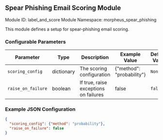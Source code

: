 <!--
SPDX-FileCopyrightText: Copyright (c) 2022-2024, NVIDIA CORPORATION & AFFILIATES. All rights reserved.
SPDX-License-Identifier: Apache-2.0

Licensed under the Apache License, Version 2.0 (the "License");
you may not use this file except in compliance with the License.
You may obtain a copy of the License at

http://www.apache.org/licenses/LICENSE-2.0

Unless required by applicable law or agreed to in writing, software
distributed under the License is distributed on an "AS IS" BASIS,
WITHOUT WARRANTIES OR CONDITIONS OF ANY KIND, either express or implied.
See the License for the specific language governing permissions and
limitations under the License.
-->

## Spear Phishing Email Scoring Module

Module ID: label_and_score
Module Namespace: morpheus_spear_phishing

This module defines a setup for spear-phishing email scoring.

### Configurable Parameters

| Parameter          | Type | Description                           | Example Value             | Default Value |
|--------------------|------|---------------------------------------|---------------------------|---------------|
| `scoring_config`   | dictionary | The scoring configuration             | {"method": "probability"} | `None`        |
| `raise_on_failure` | boolean | If true, raise exceptions on failures | false                     | `false`       |

### Example JSON Configuration

```json
{
  "scoring_config": {"method": "probability"},
  "raise_on_failure": false
}
